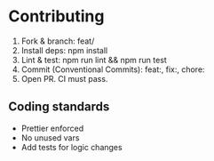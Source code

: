 # Contributing

1. Fork & branch: feat/<topic>
2. Install deps: npm install
3. Lint & test: npm run lint && npm run test
4. Commit (Conventional Commits): feat:, fix:, chore:
5. Open PR. CI must pass.

## Coding standards
- Prettier enforced
- No unused vars
- Add tests for logic changes